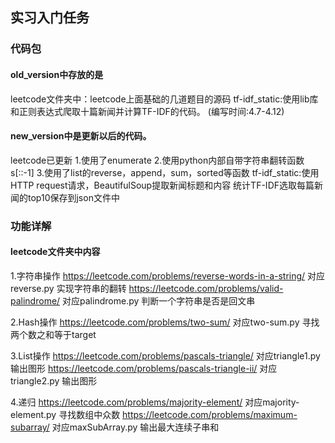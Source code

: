 ## 实习入门任务
### 代码包
#### old_version中存放的是
leetcode文件夹中：leetcode上面基础的几道题目的源码
tf-idf_static:使用lib库和正则表达式爬取十篇新闻并计算TF-IDF的代码。
(编写时间:4.7-4.12)

#### new_version中是更新以后的代码。
leetcode已更新
1.使用了enumerate
2.使用python内部自带字符串翻转函数s[::-1]
3.使用了list的reverse，append，sum，sorted等函数
tf-idf_static:使用HTTP request请求，BeautifulSoup提取新闻标题和内容
统计TF-IDF选取每篇新闻的top10保存到json文件中

### 功能详解
#### leetcode文件夹中内容
1.字符串操作
https://leetcode.com/problems/reverse-words-in-a-string/
对应reverse.py 实现字符串的翻转
https://leetcode.com/problems/valid-palindrome/
对应palindrome.py 判断一个字符串是否是回文串

2.Hash操作
https://leetcode.com/problems/two-sum/
对应two-sum.py 寻找两个数之和等于target

3.List操作
https://leetcode.com/problems/pascals-triangle/
对应triangle1.py 输出图形
https://leetcode.com/problems/pascals-triangle-ii/
对应triangle2.py 输出图形

4.递归
https://leetcode.com/problems/majority-element/
对应majority-element.py 寻找数组中众数
https://leetcode.com/problems/maximum-subarray/
对应maxSubArray.py 输出最大连续子串和